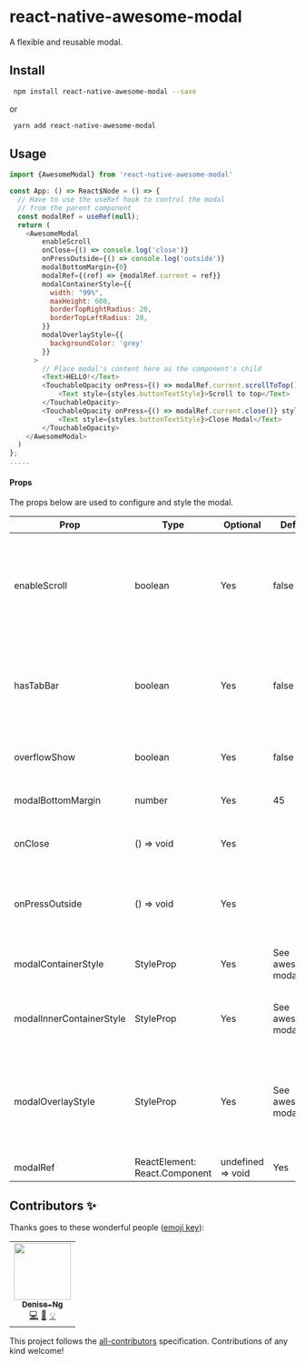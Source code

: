 # react-native-awesome-modal
A flexible and reusable modal.

## Install

```sh
 npm install react-native-awesome-modal --save
```

or

```sh
 yarn add react-native-awesome-modal
```

## Usage

````js
import {AwesomeModal} from 'react-native-awesome-modal'

const App: () => React$Node = () => {
  // Have to use the useRef hook to control the modal 
  // from the parent component
  const modalRef = useRef(null);
  return (
    <AwesomeModal
        enableScroll
        onClose={() => console.log('close')}
        onPressOutside={() => console.log('outside')}
        modalBottomMargin={0}
        modalRef={(ref) => {modalRef.current = ref}}
        modalContainerStyle={{
          width: "99%",
          maxHeight: 600,
          borderTopRightRadius: 20,
          borderTopLeftRadius: 20,
        }}
        modalOverlayStyle={{
          backgroundColor: 'grey'
        }}
      >
        // Place modal's content here as the component's child
        <Text>HELLO!</Text> 
        <TouchableOpacity onPress={() => modalRef.current.scrollToTop()} style={styles.buttonStyle}>
            <Text style={styles.buttonTextStyle}>Scroll to top</Text>
        </TouchableOpacity>
        <TouchableOpacity onPress={() => modalRef.current.close()} style={styles.buttonStyle}>
            <Text style={styles.buttonTextStyle}>Close Modal</Text>
        </TouchableOpacity>
    </AwesomeModal>
  )
};
.....
````

#### Props
The props below are used to configure and style the modal.

| Prop                | Type          | Optional  | Default | Description                                                                             |
| ------------------- | ------------- | --------- | ------- | --------------------------------------------------------------------------------------- |
| enableScroll        | boolean       | Yes       | false   | Container of the modal's content will be a ScrollView instead of a View if set to true.|
| hasTabBar           | boolean       | Yes       | false   | Whether the app has a tab bar (i.e. requires bottom padding for the modal)           |
| overflowShow        | boolean       | Yes       | false   | Whether to show overflown elements.                                                  |
| modalBottomMargin   | number        | Yes       | 45      | The bottom margin of modal.                                                          |
| onClose             | () => void    | Yes       |         | Function to call when the modal closes.                                              |
| onPressOutside      | () => void    | Yes       |         | Function to call when the user presses outside of the modal.                         |
| modalContainerStyle | StyleProp<ViewStyle> | Yes | See awesome-modal.tsx      | The modal's container style.                                     |   
| modalInnerContainerStyle | StyleProp<ViewStyle> | Yes | See awesome-modal.tsx      | The modal's content container style.                        |   
| modalOverlayStyle | StyleProp<ViewStyle>        | Yes       | See awesome-modal.tsx      | The modal's overlay style (i.e the translucent overlay behind the modal).  |   
| modalRef            | ReactElement: React.Component | undefined => void | Yes |  | The modal's ref to control the modal from the parent component.|   



## Contributors ✨

Thanks goes to these wonderful people ([emoji key](https://allcontributors.org/docs/en/emoji-key)):

<!-- ALL-CONTRIBUTORS-LIST:START - Do not remove or modify this section -->
<!-- prettier-ignore-start -->
<!-- markdownlint-disable -->
<table>
  <tr>
    <td align="center"><a href="https://github.com/Denise-Ng"><img src="https://avatars.githubusercontent.com/u/50568634?v=4?s=100" width="100px;" alt=""/><br /><sub><b>Denise-Ng</b></sub></a><br /><a href="https://github.com/Aspect Apps/react-native-subset-navigator/commits?author=Denise-Ng" title="Code">💻</a> <a href="https://github.com/Aspect Apps/react-native-subset-navigator/commits?author=Denise-Ng" title="Documentation">📖</a> <a href="#example-Denise-Ng" title="Examples">💡</a></td>
  </tr>
</table>

<!-- markdownlint-restore -->
<!-- prettier-ignore-end -->

<!-- ALL-CONTRIBUTORS-LIST:END -->

This project follows the [all-contributors](https://github.com/all-contributors/all-contributors) specification. Contributions of any kind welcome!